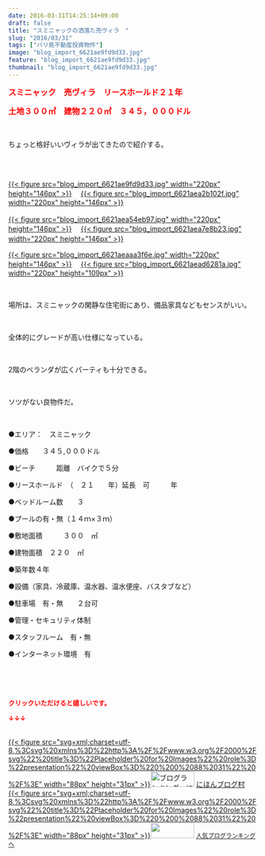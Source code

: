 ```yaml
---
date: 2016-03-31T14:25:14+09:00
draft: false
title: "スミニャックの洒落た売ヴィラ　"
slug: "2016/03/31"
tags: ["バリ島不動産投資物件"]
image: "blog_import_6621ae9fd9d33.jpg"
feature: "blog_import_6621ae9fd9d33.jpg"
thumbnail: "blog_import_6621ae9fd9d33.jpg"
---
```

<p><font color="#ff0000" size="3"><strong>スミニャック　売ヴィラ　リースホールド２１年</strong></font></p><p><font color="#ff0000" size="3"><strong>土地３００㎡　建物２２０㎡　３４５，０００ドル</strong></font></p><br/><p>ちょっと格好いいヴィラが出てきたので紹介する。</p><br/><p><br/><a href="blog_import_6621aea12fc63.jpg">{{< figure src="blog_import_6621ae9fd9d33.jpg" width="220px" height="146px" >}}</a> 　<a href="blog_import_6621aea3ed328.jpg">{{< figure src="blog_import_6621aea2b102f.jpg" width="220px" height="146px" >}}</a> <br/><br/><a href="blog_import_6621aea68581b.jpg">{{< figure src="blog_import_6621aea54eb97.jpg" width="220px" height="146px" >}}</a> 　<a href="blog_import_6621aea9316f6.jpg">{{< figure src="blog_import_6621aea7e8b23.jpg" width="220px" height="146px" >}}</a> 　</p><p><a href="blog_import_6621aeabda864.jpg">{{< figure src="blog_import_6621aeaaa3f6e.jpg" width="220px" height="146px" >}}</a> 　<a href="blog_import_6621aeae9b7b2.jpg">{{< figure src="blog_import_6621aead6281a.jpg" width="220px" height="109px" >}}</a> </p><br/><p>場所は、スミニャックの閑静な住宅街にあり、備品家具などもセンスがいい。</p><br/><p>全体的にグレードが高い仕様になっている。</p><br/><p>2階のベランダが広くパーティも十分できる。</p><br/><p>ソツがない良物件だ。<br/></p><br/><p>●エリア：　スミニャック</p><p>●価格　　３４５,０００ドル</p><p>●ビーチ　　　距離　バイクで５分　　</p><p>●リースホールド　（　２１　　年）延長　可　　　年</p><p>●ベッドルーム数　　３　</p><p>●プールの有・無（１４ｍ×３ｍ）　</p><p>●敷地面積　　　３００　㎡</p><p>●建物面積　２２０　㎡</p><p>●築年数４年</p><p>●設備（家具、冷蔵庫、温水器、温水便座、バスタブなど）</p><p>●駐車場　有・無　　２台可</p><p>●管理・セキュリティ体制　</p><p>●スタッフルーム　有・無</p><p>●インターネット環境　有</p><br/><br/><br/><p><font color="#ff0000" size="2"><strong>クリックいただけると嬉しいです。<br/></strong></font></p><p><font color="#ff0000" size="2"><strong>↓↓↓</strong></font></p><p><br/><a href="http://www.blogmura.com/ranking.html" target="_blank">{{< figure src="svg+xml;charset=utf-8,%3Csvg%20xmlns%3D%22http%3A%2F%2Fwww.w3.org%2F2000%2Fsvg%22%20title%3D%22Placeholder%20for%20Images%22%20role%3D%22presentation%22%20viewBox%3D%220%200%2088%2031%22%20%2F%3E" width="88px" height="31px" >}}<noscript><img border="0" alt="ブログランキング・にほんブログ村へ" src="https://img-proxy.blog-video.jp/images?url=http%3A%2F%2Fwww.blogmura.com%2Fimg%2Fwww88_31.gif" width="88" height="31"></noscript></a> <a href="http://www.blogmura.com/ranking.html" target="_blank">にほんブログ村</a> <br/><a title="人気ブログランキングへ" href="link.php?1804582">{{< figure src="svg+xml;charset=utf-8,%3Csvg%20xmlns%3D%22http%3A%2F%2Fwww.w3.org%2F2000%2Fsvg%22%20title%3D%22Placeholder%20for%20Images%22%20role%3D%22presentation%22%20viewBox%3D%220%200%2088%2031%22%20%2F%3E" width="88px" height="31px" >}}<noscript><img border="0" src="https://blog.with2.net/img/banner/banner_22.gif" width="88" height="31"></noscript></a> <a style="FONT-SIZE: 12px" href="link.php?1804582">人気ブログランキングへ</a> </p>

